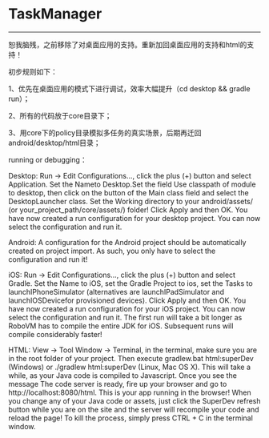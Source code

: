 # TaskManager

----

恕我脑残，之前移除了对桌面应用的支持。重新加回桌面应用的支持和html的支持！

初步规则如下：

1、优先在桌面应用的模式下进行调试，效率大幅提升（cd desktop && gradle run）；

2、所有的代码放于core目录下；

3、用core下的policy目录模拟多任务的真实场景，后期再迁回android/desktop/html目录；


running or debugging：

Desktop: Run -> Edit Configurations..., click the plus (+) button and select Application. Set the Nameto Desktop.Set the field Use classpath of module to desktop, then click on the button of the Main class field and select the DesktopLauncher class. Set the Working directory to your android/assets/ (or your_project_path/core/assets/) folder! Click Apply and then OK. You have now created a run configuration for your desktop project. You can now select the configuration and run it.

Android: A configuration for the Android project should be automatically created on project import. As such, you only have to select the configuration and run it!

iOS: Run -> Edit Configurations..., click the plus (+) button and select Gradle. Set the Name to iOS, set the Gradle Project to ios, set the Tasks to launchIPhoneSimulator (alternatives are launchIPadSimulator and launchIOSDevicefor provisioned devices). Click Apply and then OK. You have now created a run configuration for your iOS project. You can now select the configuration and run it. The first run will take a bit longer as RoboVM has to compile the entire JDK for iOS. Subsequent runs will compile considerably faster!

HTML: View -> Tool Window -> Terminal, in the terminal, make sure you are in the root folder of your project. Then execute gradlew.bat html:superDev (Windows) or ./gradlew html:superDev (Linux, Mac OS X). This will take a while, as your Java code is compiled to Javascript. Once you see the message The code server is ready, fire up your browser and go to http://localhost:8080/html. This is your app running in the browser! When you change any of your Java code or assets, just click the SuperDev refresh button while you are on the site and the server will recompile your code and reload the page! To kill the process, simply press CTRL + C in the terminal window.



